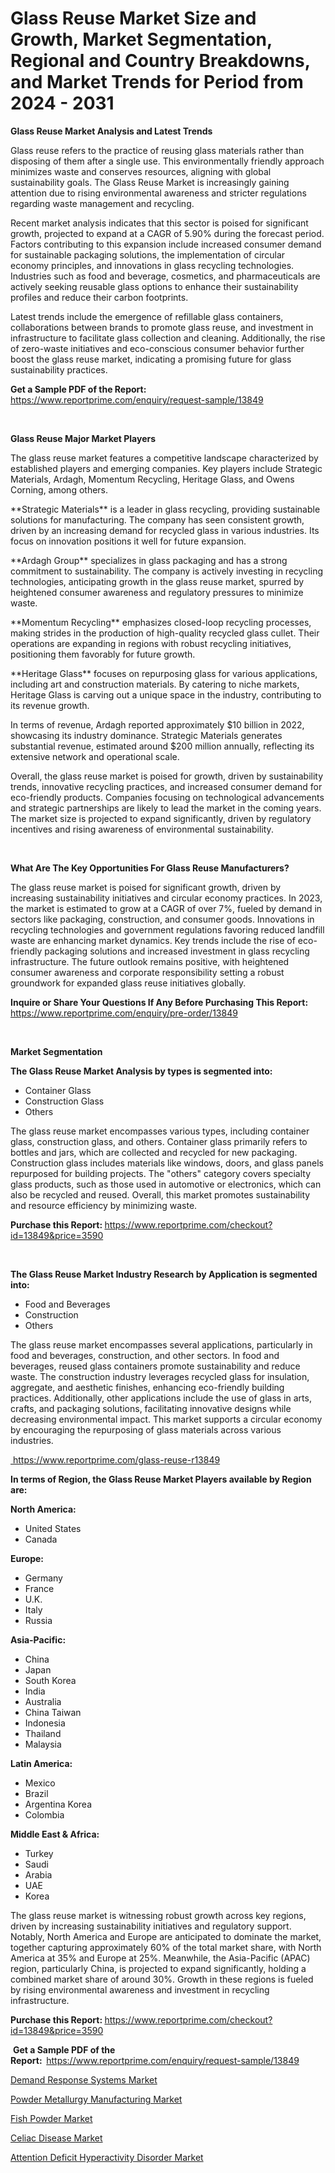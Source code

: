 <p><h1>Glass Reuse Market Size and Growth, Market Segmentation, Regional and Country Breakdowns, and Market Trends for Period from 2024 -  2031</h1></p><p><strong>Glass Reuse Market Analysis and Latest Trends</strong></p>
<p><p>Glass reuse refers to the practice of reusing glass materials rather than disposing of them after a single use. This environmentally friendly approach minimizes waste and conserves resources, aligning with global sustainability goals. The Glass Reuse Market is increasingly gaining attention due to rising environmental awareness and stricter regulations regarding waste management and recycling.</p><p>Recent market analysis indicates that this sector is poised for significant growth, projected to expand at a CAGR of 5.90% during the forecast period. Factors contributing to this expansion include increased consumer demand for sustainable packaging solutions, the implementation of circular economy principles, and innovations in glass recycling technologies. Industries such as food and beverage, cosmetics, and pharmaceuticals are actively seeking reusable glass options to enhance their sustainability profiles and reduce their carbon footprints.</p><p>Latest trends include the emergence of refillable glass containers, collaborations between brands to promote glass reuse, and investment in infrastructure to facilitate glass collection and cleaning. Additionally, the rise of zero-waste initiatives and eco-conscious consumer behavior further boost the glass reuse market, indicating a promising future for glass sustainability practices.</p></p>
<p><strong>Get a Sample PDF of the Report:&nbsp;</strong> <a href="https://www.reportprime.com/enquiry/request-sample/13849?utm_campaign=1108&utm_medium=2&utm_source=Github&utm_content=ia&utm_term=16112024&utm_id=glass-reuse">https://www.reportprime.com/enquiry/request-sample/13849</a></p>
<p>&nbsp;</p>
<p><strong>Glass Reuse Major Market Players</strong></p>
<p><p>The glass reuse market features a competitive landscape characterized by established players and emerging companies. Key players include Strategic Materials, Ardagh, Momentum Recycling, Heritage Glass, and Owens Corning, among others.</p><p>**Strategic Materials** is a leader in glass recycling, providing sustainable solutions for manufacturing. The company has seen consistent growth, driven by an increasing demand for recycled glass in various industries. Its focus on innovation positions it well for future expansion.</p><p>**Ardagh Group** specializes in glass packaging and has a strong commitment to sustainability. The company is actively investing in recycling technologies, anticipating growth in the glass reuse market, spurred by heightened consumer awareness and regulatory pressures to minimize waste.</p><p>**Momentum Recycling** emphasizes closed-loop recycling processes, making strides in the production of high-quality recycled glass cullet. Their operations are expanding in regions with robust recycling initiatives, positioning them favorably for future growth.</p><p>**Heritage Glass** focuses on repurposing glass for various applications, including art and construction materials. By catering to niche markets, Heritage Glass is carving out a unique space in the industry, contributing to its revenue growth.</p><p>In terms of revenue, Ardagh reported approximately $10 billion in 2022, showcasing its industry dominance. Strategic Materials generates substantial revenue, estimated around $200 million annually, reflecting its extensive network and operational scale.</p><p>Overall, the glass reuse market is poised for growth, driven by sustainability trends, innovative recycling practices, and increased consumer demand for eco-friendly products. Companies focusing on technological advancements and strategic partnerships are likely to lead the market in the coming years. The market size is projected to expand significantly, driven by regulatory incentives and rising awareness of environmental sustainability.</p></p>
<p>&nbsp;</p>
<p><strong>What Are The Key Opportunities For Glass Reuse Manufacturers?</strong></p>
<p><p>The glass reuse market is poised for significant growth, driven by increasing sustainability initiatives and circular economy practices. In 2023, the market is estimated to grow at a CAGR of over 7%, fueled by demand in sectors like packaging, construction, and consumer goods. Innovations in recycling technologies and government regulations favoring reduced landfill waste are enhancing market dynamics. Key trends include the rise of eco-friendly packaging solutions and increased investment in glass recycling infrastructure. The future outlook remains positive, with heightened consumer awareness and corporate responsibility setting a robust groundwork for expanded glass reuse initiatives globally.</p></p>
<p><strong>Inquire or Share Your Questions If Any Before Purchasing This Report:</strong> <a href="https://www.reportprime.com/enquiry/pre-order/13849?utm_campaign=1108&utm_medium=2&utm_source=Github&utm_content=ia&utm_term=16112024&utm_id=glass-reuse">https://www.reportprime.com/enquiry/pre-order/13849</a></p>
<p>&nbsp;</p>
<p><strong>Market Segmentation</strong></p>
<p><strong>The Glass Reuse Market Analysis by types is segmented into:</strong></p>
<p><ul><li>Container Glass</li><li>Construction Glass</li><li>Others</li></ul></p>
<p><p>The glass reuse market encompasses various types, including container glass, construction glass, and others. Container glass primarily refers to bottles and jars, which are collected and recycled for new packaging. Construction glass includes materials like windows, doors, and glass panels repurposed for building projects. The "others" category covers specialty glass products, such as those used in automotive or electronics, which can also be recycled and reused. Overall, this market promotes sustainability and resource efficiency by minimizing waste.</p></p>
<p><strong>Purchase this Report:&nbsp;</strong><a href="https://www.reportprime.com/checkout?id=13849&price=3590&utm_campaign=1108&utm_medium=2&utm_source=Github&utm_content=ia&utm_term=16112024&utm_id=glass-reuse">https://www.reportprime.com/checkout?id=13849&price=3590</a></p>
<p>&nbsp;</p>
<p><strong>The Glass Reuse Market Industry Research by Application is segmented into:</strong></p>
<p><ul><li>Food and Beverages</li><li>Construction</li><li>Others</li></ul></p>
<p><p>The glass reuse market encompasses several applications, particularly in food and beverages, construction, and other sectors. In food and beverages, reused glass containers promote sustainability and reduce waste. The construction industry leverages recycled glass for insulation, aggregate, and aesthetic finishes, enhancing eco-friendly building practices. Additionally, other applications include the use of glass in arts, crafts, and packaging solutions, facilitating innovative designs while decreasing environmental impact. This market supports a circular economy by encouraging the repurposing of glass materials across various industries.</p></p>
<p><a href="https://www.reportprime.com/glass-reuse-r13849?utm_campaign=1108&utm_medium=2&utm_source=Github&utm_content=ia&utm_term=16112024&utm_id=glass-reuse">&nbsp;https://www.reportprime.com/glass-reuse-r13849</a></p>
<p><strong>In terms of Region, the Glass Reuse Market Players available by Region are:</strong></p>
<p>
    <p> <strong> North America: </strong>
        <ul>
            <li>United States</li>
            <li>Canada</li>
        </ul>
        </p> 
    <p> <strong> Europe: </strong>
        <ul>
            <li>Germany</li>
            <li>France</li>
            <li>U.K.</li>
            <li>Italy</li>
            <li>Russia</li>
        </ul>
        </p> 
    <p> <strong> Asia-Pacific: </strong>
        <ul>
            <li>China</li>
            <li>Japan</li>
            <li>South Korea</li>
            <li>India</li>
            <li>Australia</li>
            <li>China Taiwan</li>
            <li>Indonesia</li>
            <li>Thailand</li>
            <li>Malaysia</li>
        </ul>
        </p> 
    <p> <strong> Latin America: </strong>
        <ul>
            <li>Mexico</li>
            <li>Brazil</li>
            <li>Argentina Korea</li>
            <li>Colombia</li>
        </ul>
        </p> 
    <p> <strong> Middle East & Africa: </strong>
        <ul>
            <li>Turkey</li>
            <li>Saudi</li>
            <li>Arabia</li>
            <li>UAE</li>
            <li>Korea</li>
        </ul>
    </p>
    </p>
<p><p>The glass reuse market is witnessing robust growth across key regions, driven by increasing sustainability initiatives and regulatory support. Notably, North America and Europe are anticipated to dominate the market, together capturing approximately 60% of the total market share, with North America at 35% and Europe at 25%. Meanwhile, the Asia-Pacific (APAC) region, particularly China, is projected to expand significantly, holding a combined market share of around 30%. Growth in these regions is fueled by rising environmental awareness and investment in recycling infrastructure.</p></p>
<p><strong>Purchase this Report: </strong><a href="https://www.reportprime.com/checkout?id=13849&price=3590&utm_campaign=1108&utm_medium=2&utm_source=Github&utm_content=ia&utm_term=16112024&utm_id=glass-reuse">https://www.reportprime.com/checkout?id=13849&price=3590</a></p>
<p>&nbsp;<strong>Get a Sample PDF of the Report:&nbsp;&nbsp;</strong><a href="https://www.reportprime.com/enquiry/request-sample/13849?utm_campaign=1108&utm_medium=2&utm_source=Github&utm_content=ia&utm_term=16112024&utm_id=glass-reuse">https://www.reportprime.com/enquiry/request-sample/13849</a></p>
<p><strong></strong></p>
<p><p><a href="https://github.com/CliffMedina6/Market-Research-Report-List-7/blob/main/demand-response-systems-market.md?utm_campaign=1108&utm_medium=2&utm_source=Github&utm_content=ia&utm_term=16112024&utm_id=glass-reuse">Demand Response Systems Market</a></p><p><a href="https://www.linkedin.com/pulse/insights-powder-metallurgy-manufacturing-market-size-which-expanding-uruzf?utm_campaign=1108&utm_medium=2&utm_source=Github&utm_content=ia&utm_term=16112024&utm_id=glass-reuse">Powder Metallurgy Manufacturing Market</a></p><p><a href="https://www.linkedin.com/pulse/fish-powder-landscape-product-spectrum-market-trajectories-2024-2031-r3bbe?utm_campaign=1108&utm_medium=2&utm_source=Github&utm_content=ia&utm_term=16112024&utm_id=glass-reuse">Fish Powder Market</a></p><p><a href="https://issuu.com/reportprime-2/docs/celiac-disease-market-size-2030.ppt_eb4b6c2a385c12?utm_campaign=1108&utm_medium=2&utm_source=Github&utm_content=ia&utm_term=16112024&utm_id=glass-reuse">Celiac Disease Market</a></p><p><a href="https://issuu.com/reportprime-2/docs/attention-deficit-hyperactivity-dis_41f58e4e827c93?utm_campaign=1108&utm_medium=2&utm_source=Github&utm_content=ia&utm_term=16112024&utm_id=glass-reuse">Attention Deficit Hyperactivity Disorder Market</a></p></p>